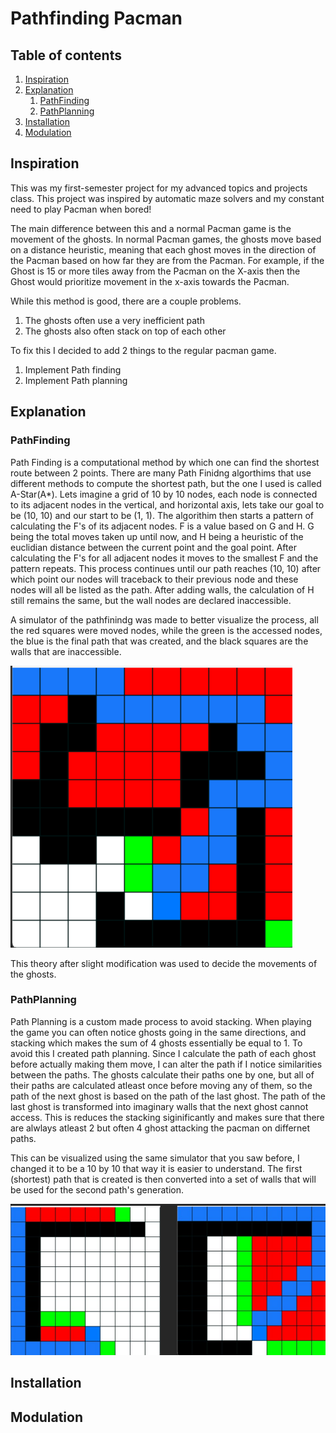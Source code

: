 # Pathfinding Pacman

## Table of contents
1. [Inspiration](#Inspiration)
2. [Explanation](#Explanation)
    1. [PathFinding](#pathfinding)
    2. [PathPlanning](#pathplanning)
3. [Installation](#Installation)
4. [Modulation](#Modulation)

## Inspiration
This was my first-semester project for my advanced topics and projects class. 
This project was inspired by automatic maze solvers and my constant need to play Pacman when bored!

The main difference between this and a normal Pacman game is the movement of the ghosts. In normal Pacman games, the ghosts move based on a distance heuristic, meaning that each ghost moves in the direction of the Pacman based on how far they are from the Pacman. For example, if the Ghost is 15 or more tiles away from the Pacman on the X-axis then the Ghost would prioritize movement in the x-axis towards the Pacman.

While this method is good, there are a couple problems. 
1. The ghosts often use a very inefficient path
2. The ghosts also often stack on top of each other

To fix this I decided to add 2 things to the regular pacman game.
1. Implement Path finding
2. Implement Path planning

## Explanation
### PathFinding
Path Finding is a computational method by which one can find the shortest route between 2 points. There are many Path Finidng algorthims that use different methods to compute the shortest path, but the one I used is called A-Star(A*). Lets imagine a grid of 10 by 10 nodes, each node is connected to its adjacent nodes in the vertical, and horizontal axis, lets take our goal to be (10, 10) and our start to be (1, 1). The algorithim then starts a pattern of calculating the F's of its adjacent nodes. F is a value based on G and H. G being the total moves taken up until now, and H being a heuristic of the euclidian distance between the current point and the goal point. After calculating the F's for all adjacent nodes it moves to the smallest F and the pattern repeats. This process continues until our path reaches (10, 10) after which point our nodes will traceback to their previous node and these nodes will all be listed as the path. After adding walls, the calculation of H still remains the same, but the wall nodes are declared inaccessible.

A simulator of the pathfinindg was made to better visualize the process, all the red squares were moved nodes, while the green is the accessed nodes, the blue is the final path that was created, and the black squares are the walls that are inaccessible.

![PathFinding Image](pathFindingImage.png)

This theory after slight modification was used to decide the movements of the ghosts.

### PathPlanning
Path Planning is a custom made process to avoid stacking. When playing the game you can often notice ghosts going in the same directions, and stacking which makes the sum of 4 ghosts essentially be equal to 1. To avoid this I created path planning. Since I calculate the path of each ghost before actually making them move, I can alter the path if I notice similarities between the paths. The ghosts calculate their paths one by one, but all of their paths are calculated atleast once before moving any of them, so the path of the next ghost is based on the path of the last ghost. The path of the last ghost is transformed into imaginary walls that the next ghost cannot access. This is reduces the stacking siginificantly and makes sure that there are alwlays atleast 2 but often 4 ghost attacking the pacman on differnet paths.

This can be visualized using the same simulator that you saw before, I changed it to be a 10 by 10 that way it is easier to understand. The first (shortest) path that is created is then converted into a set of walls that will be used for the second path's generation.

![PathPlanning Image 1](pathPlanningImage.png)

## Installation


## Modulation